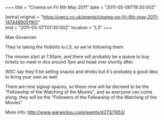 +++
title = "Cinema on Fri 6th May 2011"
date = "2011-05-06T19:30:00Z"

[extra]
original = "https://uwcs.co.uk/events/cinema-on-fri-6th-may-2011-1474489051161/"    
end = "2011-05-07T07:30:00Z"
location = "L3"
+++

Mae Govannen

They're taking the Hobbits to L3, so we're following them.

The movies start at 7.30pm, and there will probably be a queue to buy tickets so meet in dcs around 7pm and head over shortly after.

WSC say they'll be selling snacks and drinks but it's probably a good idea to bring your own as well.

There are nine signup spaces, so these nine will be decreed to be the "Fellowship of the Watching of the Movies", and as everyone can come along, they will be the "Followers of the Fellowship of the Watching of the Movies"

More info: http://www.warwicksu.com/events/4273/7453/

